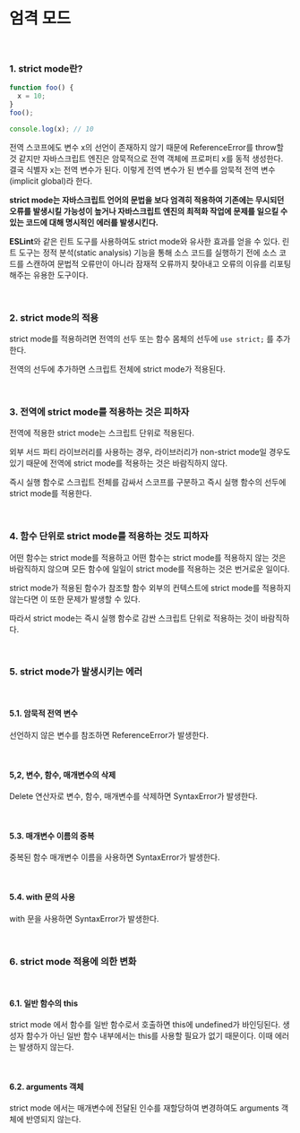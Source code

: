# 엄격 모드

<br>

### 1. strict mode란?

~~~javascript
function foo() {
  x = 10;
}
foo();

console.log(x); // 10
~~~

전역 스코프에도 변수 x의 선언이 존재하지 않기 때문에 ReferenceError를 throw할 것 같지만 자바스크립트 엔진은 암묵적으로 전역 객체에 프로퍼티 x를 동적 생성한다. 결국 식별자 x는 전역 변수가 된다. 이렇게 전역 변수가 된 변수를 암묵적 전역 변수(implicit global)라 한다.

**strict mode는 자바스크립트 언어의 문법을 보다 엄격히 적용하여 기존에는 무시되던 오류를 발생시킬 가능성이 높거나 자바스크립트 엔진의 최적화 작업에 문제를 일으킬 수 있는 코드에 대해 명시적인 에러를 발생시킨다.**

**ESLint**와 같은 린트 도구를 사용하여도 strict mode와 유사한 효과를 얻을 수 있다. 린트 도구는 정적 분석(static analysis) 기능을 통해 소스 코드를 실행하기 전에 소스 코드를 스캔하여 문법적 오류만이 아니라 잠재적 오류까지 찾아내고 오류의 이유를 리포팅해주는 유용한 도구이다.



<br>

### 2. strict mode의 적용

strict mode를 적용하려면 전역의 선두 또는 함수 몸체의 선두에 `use strict;` 를 추가한다.

전역의 선두에 추가하면 스크립트 전체에 strict mode가 적용된다.



<br>

### 3. 전역에 strict mode를 적용하는 것은 피하자

전역에 적용한 strict mode는 스크립트 단위로 적용된다.

외부 서드 파티 라이브러리를 사용하는 경우, 라이브러리가 non-strict mode일 경우도 있기 때문에 전역에 strict mode를 적용하는 것은 바람직하지 않다.

즉시 실행 함수로 스크립트 전체를 감싸서 스코프를 구분하고 즉시 실행 함수의 선두에 strict mode를 적용한다.



<br>

### 4. 함수 단위로 strict mode를 적용하는 것도 피하자

어떤 함수는 strict mode를 적용하고 어떤 함수는 strict mode를 적용하지 않는 것은 바람직하지 않으며 모든 함수에 일일이 strict mode를 적용하는 것은 번거로운 일이다.

strict mode가 적용된 함수가 참조할 함수 외부의 컨텍스트에 strict mode를 적용하지 않는다면 이 또한 문제가 발생할 수 있다.

따라서 strict mode는 즉시 실행 함수로 감싼 스크립트 단위로 적용하는 것이 바람직하다.



<br>

### 5. strict mode가 발생시키는 에러

<br>

#### 5.1. 암묵적 전역 변수

선언하지 않은 변수를 참조하면 ReferenceError가 발생한다.

<br>

#### 5,2, 변수, 함수, 매개변수의 삭제

Delete 연산자로 변수, 함수, 매개변수를 삭제하면 SyntaxError가 발생한다.

<br>

#### 5.3. 매개변수 이름의 중복

중복된 함수 매개변수 이름을 사용하면 SyntaxError가 발생한다.

<br>

#### 5.4. with 문의 사용

with 문을 사용하면 SyntaxError가 발생한다.



<br>

### 6. strict mode 적용에 의한 변화

<br>

#### 6.1. 일반 함수의 this

strict mode 에서 함수를 일반 함수로서 호출하면 this에 undefined가 바인딩된다. 생성자 함수가 아닌 일반 함수 내부에서는 this를 사용할 필요가 없기 때문이다. 이때 에러는 발생하지 않는다.

<br>

#### 6.2. arguments 객체

strict mode 에서는 매개변수에 전달된 인수를 재할당하여 변경하여도 arguments 객체에 반영되지 않는다.

